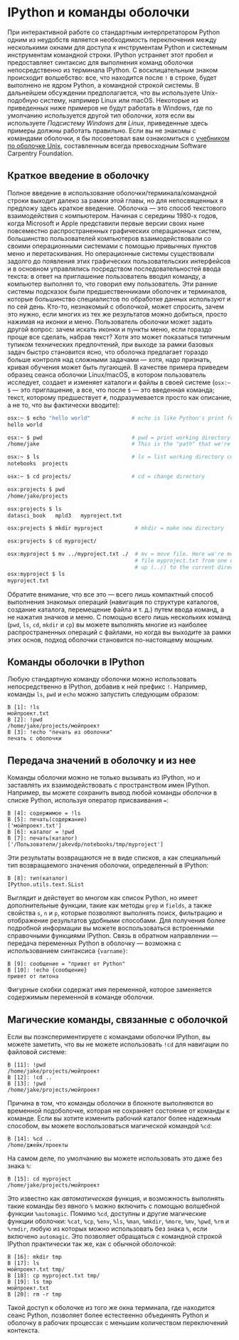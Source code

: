 # IPython и команды оболочки
При интерактивной работе со стандартным интерпретатором Python одним из неудобств является необходимость переключения между несколькими окнами для доступа к инструментам Python и системным инструментам командной строки.
IPython устраняет этот пробел и предоставляет синтаксис для выполнения команд оболочки непосредственно из терминала IPython.
С восклицательным знаком происходит волшебство: все, что находится после `!` в строке, будет выполнено не ядром Python, а командной строкой системы.
В дальнейшем обсуждении предполагается, что вы используете Unix-подобную систему, например Linux или macOS.
Некоторые из приведенных ниже примеров не будут работать в Windows, где по умолчанию используется другой тип оболочки, хотя если вы используете *Подсистему Windows для Linux*, приведенные здесь примеры должны работать правильно.
Если вы не знакомы с командами оболочки, я бы посоветовал вам ознакомиться с [учебником по оболочке Unix](http://swcarpentry.github.io/shell-novice/), составленным всегда превосходным Software Carpentry Foundation.
## Краткое введение в оболочку
Полное введение в использование оболочки/терминала/командной строки выходит далеко за рамки этой главы, но для непосвященных я предложу здесь краткое введение.
Оболочка — это способ текстового взаимодействия с компьютером.
Начиная с середины 1980-х годов, когда Microsoft и Apple представили первые версии своих ныне повсеместно распространенных графических операционных систем, большинство пользователей компьютеров взаимодействовали со своими операционными системами с помощью привычных пунктов меню и перетаскивания.
Но операционные системы существовали задолго до появления этих графических пользовательских интерфейсов и в основном управлялись посредством последовательностей ввода текста: в ответ на приглашение пользователь вводил команду, а компьютер выполнял то, что говорил ему пользователь.
Эти ранние системы подсказок были предшественниками оболочек и терминалов, которые большинство специалистов по обработке данных используют и по сей день.
Кто-то, незнакомый с оболочкой, может спросить, зачем это нужно, если многих из тех же результатов можно добиться, просто нажимая на иконки и меню.
Пользователь оболочки может задать другой вопрос: зачем искать иконки и пункты меню, если гораздо проще все сделать, набрав текст?
Хотя это может показаться типичным тупиком технических предпочтений, при выходе за рамки базовых задач быстро становится ясно, что оболочка предлагает гораздо больше контроля над сложными задачами — хотя, надо признать, кривая обучения может быть пугающей.
В качестве примера приведем образец сеанса оболочки Linux/macOS, в котором пользователь исследует, создает и изменяет каталоги и файлы в своей системе (`osx:~ $` — это приглашение, а все, что после `$` — это введенная команда; текст, которому предшествует `#`, подразумевается просто как описание, а не то, что вы фактически вводите):
```bash
osx:~ $ echo "hello world"             # echo is like Python's print function
hello world

osx:~ $ pwd                            # pwd = print working directory
/home/jake                             # This is the "path" that we're sitting in

osx:~ $ ls                             # ls = list working directory contents
notebooks  projects 

osx:~ $ cd projects/                   # cd = change directory

osx:projects $ pwd
/home/jake/projects

osx:projects $ ls
datasci_book   mpld3   myproject.txt

osx:projects $ mkdir myproject          # mkdir = make new directory

osx:projects $ cd myproject/

osx:myproject $ mv ../myproject.txt ./  # mv = move file. Here we're moving the
                                        # file myproject.txt from one directory
                                        # up (../) to the current directory (./).
osx:myproject $ ls
myproject.txt
```
Обратите внимание, что все это — всего лишь компактный способ выполнения знакомых операций (навигация по структуре каталогов, создание каталога, перемещение файла и т. д.) путем ввода команд, а не нажатия значков и меню.
С помощью всего лишь нескольких команд (`pwd`, `ls`, `cd`, `mkdir` и `cp`) вы можете выполнять многие из наиболее распространенных операций с файлами, но когда вы выходите за рамки этих основ, подход оболочки становится по-настоящему мощным.
## Команды оболочки в IPython
Любую стандартную команду оболочки можно использовать непосредственно в IPython, добавив к ней префикс `!`.
Например, команды `ls`, `pwd` и `echo` можно запустить следующим образом:
```ipython
В [1]: !ls
мойпроект.txt
В [2]: !pwd
/home/jake/projects/мойпроект
В [3]: !echo "печать из оболочки"
печать с оболочки
```
## Передача значений в оболочку и из нее
Команды оболочки можно не только вызывать из IPython, но и заставлять их взаимодействовать с пространством имен IPython.
Например, вы можете сохранить вывод любой команды оболочки в списке Python, используя оператор присваивания `=`:
```ipython
В [4]: ​​содержимое = !ls
В [5]: печать(содержание)
['мойпроект.txt']
В [6]: каталог = !pwd
В [7]: печать(каталог)
['/Пользователи/jakevdp/notebooks/tmp/myproject']
```
Эти результаты возвращаются не в виде списков, а как специальный тип возвращаемого значения оболочки, определенный в IPython:
```ipython
В [8]: тип(каталог)
IPython.utils.text.SList
```
Выглядит и действует во многом как список Python, но имеет дополнительные функции, такие как
методы `grep` и `fields`, а также свойства `s`, `n` и `p`, которые позволяют выполнять поиск, фильтрацию и отображение результатов удобными способами.
Для получения более подробной информации вы можете воспользоваться встроенными справочными функциями IPython.
Связь в обратном направлении — передача переменных Python в оболочку — возможна с использованием синтаксиса `{varname}`:
```ipython
В [9]: сообщение = "привет от Python"
В [10]: !echo {сообщение}
привет от питона
```
Фигурные скобки содержат имя переменной, которое заменяется содержимым переменной в команде оболочки.
## Магические команды, связанные с оболочкой
Если вы поэкспериментируете с командами оболочки IPython, вы можете заметить, что вы не можете использовать `!cd` для навигации по файловой системе:
```ipython
В [11]: !pwd
/home/jake/projects/мойпроект
В [12]: !cd ..
В [13]: !pwd
/home/jake/projects/мойпроект
```
Причина в том, что команды оболочки в блокноте выполняются во временной подоболочке, которая не сохраняет состояние от команды к команде.
Если вы хотите изменить рабочий каталог более надежным способом, вы можете воспользоваться магической командой `%cd`:
```ipython
В [14]: %cd ..
/home/джейк/проекты
```
На самом деле, по умолчанию вы можете использовать это даже без знака `%`:
```ipython
В [15]: cd myproject
/home/jake/projects/мойпроект
```
Это известно как *автоматическая* функция, и возможность выполнять такие команды без явного `%` можно включить с помощью волшебной функции `%automagic`.
Помимо `%cd`, доступны и другие магические функции оболочки: `%cat`, `%cp`, `%env`, `%ls`, `%man`, `%mkdir`, `%more`, `%mv`, `%pwd`, `%rm` и `%rmdir`, любую из которых можно использовать без знака `%`, если включено `automagic`.
Это позволяет обращаться с командной строкой IPython практически так же, как с обычной оболочкой:
```ipython
В [16]: mkdir tmp
В [17]: ls
мойпроект.txt tmp/
В [18]: cp myproject.txt tmp/
В [19]: ls tmp
мойпроект.txt
В [20]: rm -r tmp
```
Такой доступ к оболочке из того же окна терминала, где находится сеанс Python, позволяет более естественно объединять Python и оболочку в рабочих процессах с меньшим количеством переключений контекста.
